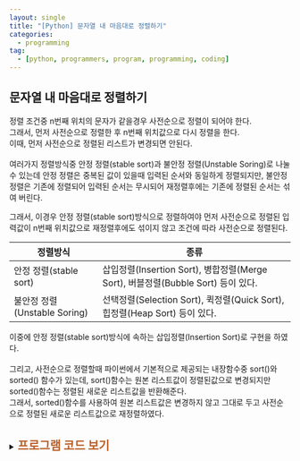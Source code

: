 ```yaml
---
layout: single
title: "[Python] 문자열 내 마음대로 정렬하기"
categories:
  - programming
tag:
  - [python, programmers, program, programming, coding]
---  
```


## 문자열 내 마음대로 정렬하기  

정렬 조건중 n번째 위치의 문자가 같을경우 사전순으로 정렬이 되어야 한다.  
그래서, 먼저 사전순으로 정렬한 후 n번째 위치값으로 다시 정렬을 한다.  
이때, 먼저 사전순으로 정렬된 리스트가 변경되면 안된다.  
<br />
여러가지 정렬방식중 안정 정렬(stable sort)과 불안정 정렬(Unstable Soring)로 
나눌 수 있는데 안정 정렬은 중복된 값이 있을때 입력된 순서와 동일하게 정렬되지만, 
불안정 정렬은 기존에 정렬되어 입력된 순서는 무시되어 재정렬후에는 기존에 정렬된 순서는 섞여 버린다.  

그래서, 이경우 안정 정렬(stable sort)방식으로 정렬하여야 먼저 사전순으로 정렬된 입력값이 
n번째 위치값으로 재정렬후에도 섞이지 않고 조건에 따라 사전순으로 정렬된다.  

|정렬방식|종류|
|---|---|
|안정 정렬(stable sort)|삽입정렬(Insertion Sort), 병합정렬(Merge Sort), 버블정렬(Bubble Sort) 등이 있다.|
|불안정 정렬(Unstable Soring)|선택정렬(Selection Sort), 퀵정렬(Quick Sort), 힙정렬(Heap Sort) 등이 있다.|   

이중에 안정 정렬(stable sort)방식에 속하는 삽입정렬(Insertion Sort)로 구현을 하였다.  
<br />
그리고, 사전순으로 정렬할때 파이썬에서 기본적으로 제공되는 내장함수중 sort()와 sorted() 함수가 있는데, 
sort()함수는 원본 리스트값이 정렬된값으로 변경되지만 sorted()함수는 정렬된 새로운 리스트값을 반환해준다.  
그래서, sorted()함수를 사용하여 원본 리스트값은 변경하지 않고 그대로 두고 사전순으로 정렬된 새로운 리스트값으로 재정렬하였다.  
<br />

<details>
    <summary><span style="font-size:1.5em; font-weight:bold; color:#BA602B; cursor:pointer">프로그램 코드 보기</span></summary>
    <div markdown="1">   
```python
def solution(strings, n):
    answer = []

    # new_s 리스트 변수에 정렬된 리스트가 들어간다.
    new_s = sorted(strings) # sorted() 함수는 정렬된 새로운 리스트를 반환한다.

    #삽입정렬(Insertion Sort)
    for i in range(1, len(new_s)):
        j = i - 1
        key = new_s[i]
        while new_s[j][n] > key[n] and j >= 0:
            new_s[j+1] = new_s[j]
            j = j - 1
        new_s[j+1] = key
        
    answer = new_s
    return answer
```
</div>
</details>
